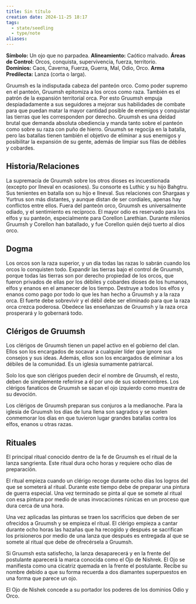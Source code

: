 ```yaml
---
title: Sin título
creation date: 2024-11-25 18:17
tags:
  - state/seedling
  - type/note
aliases:
---
```

**Símbolo:** Un ojo que no parpadea.
**Alineamiento:** Caótico malvado.
**Áreas de Control:** Orcos, conquista, supervivencia, fuerza, territorio.
**Dominios:** Caos, Caverna, Fuerza, Guerra, Mal, Odio, Orco.
**Arma Predilecta:** Lanza (corta o larga).

Gruumsh es la indisputada cabeza del panteón orco. Como poder supremo en el panteón, Gruumsh epitomiza a los orcos como raza. También es el patrón de la expansión territorial orca. Por esto Gruumsh empuja despiadadamente a sus seguidores a mejorar sus habilidades de combate para que puedan matar la mayor cantidad posible de enemigos y conquistar las tierras que les corresponden por derecho. Gruumsh es una deidad brutal que demanda absoluta obediencia y manda tanto sobre el panteón como sobre su raza con puño de hierro. Gruumsh se regocija en la batalla, pero las batallas tienen también el objetivo de eliminar a sus enemigos y posibilitar la expansión de su gente, además de limpiar sus filas de débiles y cobardes.

## Historia/Relaciones

La supremacía de Gruumsh sobre los otros dioses es incuestionada (excepto por Ilneval en ocasiones). Su consorte es Luthic y su hijo Bahgtru. Sus tenientes en batalla son su hijo e Ilneval. Sus relaciones con Shargaas y Yurtrus son más distantes, y aunque distan de ser cordiales, apenas hay conflictos entre ellos. Fuera del panteón orco, Gruumsh es universalmente odiado, y el sentimiento es recíproco. El mayor odio es reservado para los elfos y su panteón, especialmente para Corellon Larethian. Durante milenios Gruumsh y Corellon han batallado, y fue Corellon quién dejó tuerto al dios orco.

## Dogma

Los orcos son la raza superior, y un día todas las razas lo sabrán cuando los orcos lo conquisten todo. Expandir las tierras bajo el control de Gruumsh, porque todas las tierras son por derecho propiedad de los orcos, que fueron privados de ellas por los débiles y cobardes dioses de los humanos, elfos y enanos en el amanecer de los tiempo. Destruye a todos los elfos y enanos como pago por todo lo que les han hecho a Gruumsh y a la raza orca. El fuerte debe sobrevivir y el débil debe ser eliminado para que la raza orca crezca poderosa. Obedece las enseñanzas de Gruumsh y la raza orca prosperará y lo gobernará todo.

## Clérigos de Gruumsh

Los clérigos de Gruumsh tienen un papel activo en el gobierno del clan. Ellos son los encargados de socavar a cualquier líder que ignore sus consejos y sus ideas. Además, ellos son los encargados de eliminar a los débiles de la comunidad. Es un iglesia sumamente patriarcal.

Solo los que son clérigos pueden decir el nombre de Gruumsh, el resto, deben de simplemente referirse a él por uno de sus sobrenombres. Los clérigos fanaticos de Gruumsh se sacan el ojo izquierdo como muestra de su devoción.

Los clérigos de Gruumsh preparan sus conjuros a la medianoche. Para la iglesia de Gruumsh los días de luna llena son sagrados y se suelen conmemorar los días en que tuvieron lugar grandes batallas contra los elfos, enanos u otras razas.

## Rituales

El principal ritual conocido dentro de la fe de Gruumsh es el ritual de la lanza sangrienta. Este ritual dura ocho horas y requiere ocho días de preparación.

El ritual empieza cuando un clérigo recoge durante ocho días los logros del que se someterá al ritual. Durante este tiempo debe de preparar una pintura de guerra especial. Una vez terminado se pinta al que se somete al ritual con esa pintura por medio de unas invocaciones rúnicas en un proceso que dura cerca de una hora.

Una vez aplicadas las pinturas se traen los sacrificios que deben de ser ofrecidos a Gruumsh y se empieza el ritual. El clérigo empieza a cantar durante ocho horas las hazañas que ha recogido y después se sacrifican los prisioneros por medio de una lanza que después es entregada al que se somete al ritual que debe de ofrecérsela a Gruumsh.

Si Gruumsh esta satisfecho, la lanza desaparecerá y en la frente del postulante aparecerá la marca conocida como el Ojo de Nishrek. El Ojo se manifiesta como una cicatriz quemada en la frente el postulante. Recibe su nombre debido a que su forma recuerda a dos diamantes superpuestos en una forma que parece un ojo.

El Ojo de Nishek concede a su portador los poderes de los dominios Odio y Orco.